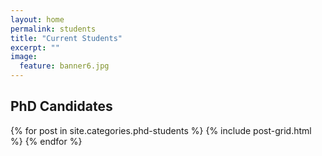 ```yaml
---
layout: home
permalink: students
title: "Current Students"
excerpt: ""
image:
  feature: banner6.jpg
---
```

<div class="tiles">
  <h2 class="post-title">PhD Candidates</h2>
{% for post in site.categories.phd-students %}
	{% include post-grid.html %}
{% endfor %}
</div><!-- /.tiles -->
